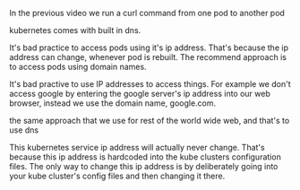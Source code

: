 In the previous video we run a curl command from one pod to another pod


kubernetes comes with built in dns.


It's bad practice to access pods using it's ip address. That's because the ip address can change, whenever pod is rebuilt. The recommend approach is to access pods using domain names.


It's bad practive to use IP addresses to access things. For example we don't access google by entering the google server's ip address into our web browser, instead we use the domain name, google.com. 


the same approach that we use for rest of the world wide web, and that's to use dns 



This kubernetes service ip address will actually never change. That's because this ip address is hardcoded into the kube clusters configuration files. The only way to change this ip address is by deliberately going into your kube cluster's config files and then changing it there. 





